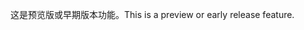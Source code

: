 <span data-ttu-id="9ad1a-101">这是预览版或早期版本功能。</span><span class="sxs-lookup"><span data-stu-id="9ad1a-101">This is a preview or early release feature.</span></span>